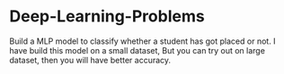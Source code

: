 # Deep-Learning-Problems
Build a MLP model to classify whether a student has got placed or not. I have build this model on a small dataset, But you can try out on large dataset, then you will have better accuracy.
